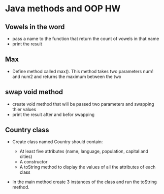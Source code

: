 # Java methods and OOP HW

## Vowels in the word
* pass a name to the function that return the count of vowels in that name
* print the result

## Max 
* Define method called max(). This method takes two parameters num1 and num2 and returns the maximum between the two

## swap void method 
* create void method that will be passed two parameters and swapping thier values
* print the result after and befor swapping 

## Country class 
* Create class named Country should contain:
    * At least five attributes (name, language, population, capital and cities) 
    * A constructor
    * A toString method to display the values of all the attributes of each class 

* In the main method create 3 instances of the class and run the toString method. 